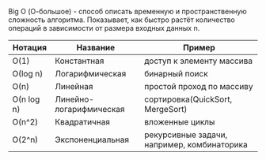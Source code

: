 Big O (О-большое) - способ описать временную и пространственную сложность алгоритма. Показывает, как быстро растёт количество операций в зависимости от размера входных данных n.

| Нотация    | Название                | Пример                                      |
| ---------- | ----------------------- | ------------------------------------------- |
| О(1)       | Константная             | доступ к элементу массива                   |
| О(log n)   | Логарифмическая         | бинарный поиск                              |
| О(n)       | Линейная                | простой проход по массиву                   |
| О(n log n) | Линейно-логарифмическая | сортировка(QuickSort, MergeSort)            |
| O(n^2)     | Квадратичная            | вложенные циклы                             |
| O(2^n)     | Экспоненциальная        | рекурсивные задачи, например, комбинаторика |
